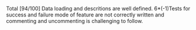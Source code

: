 Total [94/100] Data loading and descritions are well defined.
6*(-1)Tests for success and failure mode of feature are not correctly written and commenting and uncommenting is challenging to follow.
